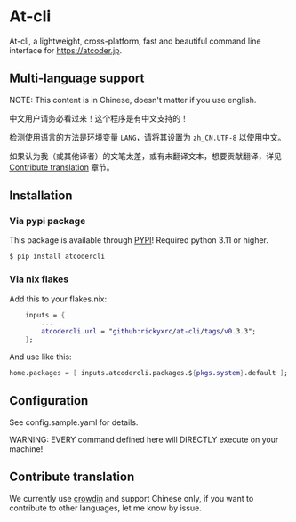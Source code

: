 # At-cli

At-cli, a lightweight, cross-platform, fast and beautiful command line interface for https://atcoder.jp.

## Multi-language support

NOTE: This content is in Chinese, doesn't matter if you use english.

中文用户请务必看过来！这个程序是有中文支持的！

检测使用语言的方法是环境变量 `LANG`，请将其设置为 `zh_CN.UTF-8` 以使用中文。

如果认为我（或其他译者）的文笔太差，或有未翻译文本，想要贡献翻译，详见 [Contribute translation](#contribute-translation) 章节。

## Installation

### Via pypi package

This package is available through [PYPI](https://pypi.org/project/atcodercli/)! Required python 3.11 or higher.

```sh
$ pip install atcodercli
```

### Via nix flakes

Add this to your flakes.nix:

```nix
    inputs = {
        ...
        atcodercli.url = "github:rickyxrc/at-cli/tags/v0.3.3";
    };
```

And use like this:

```nix
home.packages = [ inputs.atcodercli.packages.${pkgs.system}.default ];
```

## Configuration

See config.sample.yaml for details.

WARNING: EVERY command defined here will DIRECTLY execute on your machine!

## Contribute translation

We currently use [crowdin](https://crowdin.com/project/atcodercli) and support Chinese only, if you want to contribute to other languages, let me know by issue.


